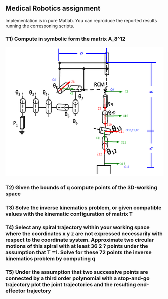 ## Medical Robotics assignment

Implementation is in pure Matlab. You can reproduce the reported results running the corresponing scripts.

### T1) Compute in symbolic form the matrix A_8^12
![Alt text](./figures/t1.png?raw=true "t1")


### T2) Given the bounds of q compute points of the 3D-working space


### T3) Solve the inverse kinematics problem, or given compatible values with the kinematic configuration of matrix T


### T4) Select any spiral trajectory within your working space where the coordinates x y z are not expressed necessarily with respect to the coordinate system. Approximate two circular motions of this spiral with at least 36 2 ? points under the assumption that T =1. Solve for these 72 points the inverse kinematics problem by computing q


### T5) Under the assumption that two successive points are connected by a third order polynomial with a stop-and-go trajectory plot the joint trajectories and the resulting end-effector trajectory
